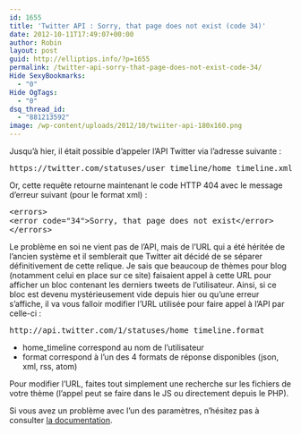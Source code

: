 ```yaml
---
id: 1655
title: 'Twitter API : Sorry, that page does not exist (code 34)'
date: 2012-10-11T17:49:07+00:00
author: Robin
layout: post
guid: http://elliptips.info/?p=1655
permalink: /twitter-api-sorry-that-page-does-not-exist-code-34/
Hide SexyBookmarks:
  - "0"
Hide OgTags:
  - "0"
dsq_thread_id:
  - "881213592"
image: /wp-content/uploads/2012/10/twiiter-api-180x160.png
---
```

Jusqu’à hier, il était possible d’appeler l’API Twitter via l’adresse suivante :

<pre class="lang:default decode:true">https://twitter.com/statuses/user_timeline/home_timeline.xml</pre>

Or, cette requête retourne maintenant le code HTTP 404 avec le message d’erreur suivant (pour le format xml) :

<pre class="lang:default decode:true">&lt;errors&gt;
&lt;error code="34"&gt;Sorry, that page does not exist&lt;/error&gt;
&lt;/errors&gt;</pre>

Le problème en soi ne vient pas de l’API, mais de l’URL qui a été héritée de l’ancien système et il semblerait que Twitter ait décidé de se séparer définitivement de cette relique. Je sais que beaucoup de thèmes pour blog (notamment celui en place sur ce site) faisaient appel à cette URL pour afficher un bloc contenant les derniers tweets de l’utilisateur. Ainsi, si ce bloc est devenu mystérieusement vide depuis hier ou qu’une erreur s’affiche, il va vous falloir modifier l’URL utilisée pour faire appel à l’API par celle-ci :

<pre class="lang:default decode:true">http://api.twitter.com/1/statuses/home_timeline.format</pre>

  * home_timeline correspond au nom de l’utilisateur
  * format correspond à l’un des 4 formats de réponse disponibles (json, xml, rss, atom)

Pour modifier l’URL, faites tout simplement une recherche sur les fichiers de votre thème (l’appel peut se faire dans le JS ou directement depuis le PHP).

Si vous avez un problème avec l’un des paramètres, n’hésitez pas à consulter [la documentation](https://dev.twitter.com/docs/api/1/get/statuses/home_timeline "Documentation Twitter").